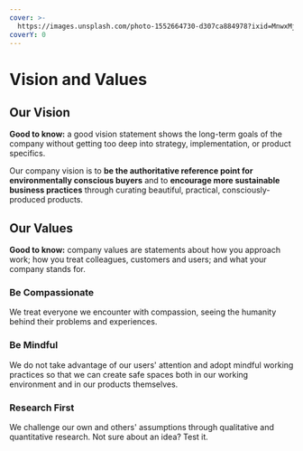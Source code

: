```yaml
---
cover: >-
  https://images.unsplash.com/photo-1552664730-d307ca884978?ixid=MnwxMjA3fDB8MHxwaG90by1wYWdlfHx8fGVufDB8fHx8&ixlib=rb-1.2.1&auto=format&fit=crop&w=2970&q=80
coverY: 0
---
```


# Vision and Values

## Our Vision


**Good to know:** a good vision statement shows the long-term goals of the company without getting too deep into strategy, implementation, or product specifics.


Our company vision is to **be the authoritative reference point for environmentally conscious buyers** and to **encourage more sustainable business practices** through curating beautiful, practical, consciously-produced products.

## Our Values

**Good to know:** company values are statements about how you approach work; how you treat colleagues, customers and users; and what your company stands for.


### Be Compassionate

We treat everyone we encounter with compassion, seeing the humanity behind their problems and experiences.

### Be Mindful

We do not take advantage of our users' attention and adopt mindful working practices so that we can create safe spaces both in our working environment and in our products themselves.

### Research First

We challenge our own and others' assumptions through qualitative and quantitative research. Not sure about an idea? Test it.
